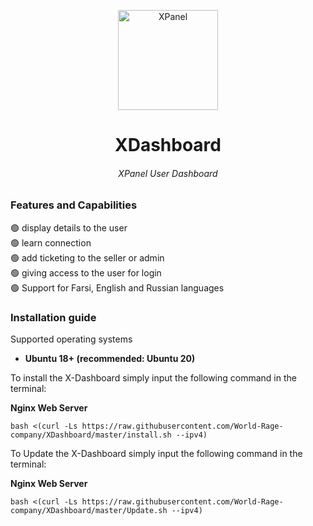<p align="center">
<picture>
<img width="160" height="160"  alt="XPanel" src="https://raw.githubusercontent.com/xpanel-cp/XPanel-SSH-User-Management/master/xlogo.png">
</picture>
  </p> 
<h1 align="center"/>XDashboard</h1>
<h6 align="center">XPanel User Dashboard<h6>
<p align="center">

### Features and Capabilities
:green_circle: display details to the user<br>
:green_circle: learn connection<br>
:green_circle: add ticketing to the seller or admin<br>
:green_circle: giving access to the user for login<br>
:green_circle: Support for Farsi, English and Russian languages<br>

### Installation guide
Supported operating systems<br>
- **Ubuntu 18+ (recommended: Ubuntu 20)** <br>

To install the X-Dashboard simply input the following command in the terminal:<br>

**Nginx Web Server**

```
bash <(curl -Ls https://raw.githubusercontent.com/World-Rage-company/XDashboard/master/install.sh --ipv4)
```
To Update the X-Dashboard simply input the following command in the terminal:<br>

**Nginx Web Server**
```
bash <(curl -Ls https://raw.githubusercontent.com/World-Rage-company/XDashboard/master/Update.sh --ipv4)
```
